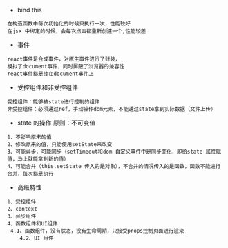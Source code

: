 - bind this
```
在构造函数中每次初始化的时候只执行一次，性能较好
在jsx 中绑定的时候，会每次点击都重新创建一个,性能较差
```
- 事件
```
react事件是合成事件，对原生事件进行了封装，
模拟了document事件，同时屏蔽了浏览器的兼容性
react事件都是挂在document事件上
```
- 受控组件和非受控组件
```
受控组件：能够被state进行控制的组件
非受控组件：必须通过ref，手动操作dom元素，不能通过state拿到实际数据（文件上传）
```
- state 的操作  原则：不可变值
```
1、不影响原来的值
2、修改原来的值，只能使用setState来改变
3、可能异步，可能同步（setTimeout和dom 自定义事件中是同步变化，即给state 属性赋值，马上就能拿到新的值）
4、可能合并（this.setState 传入的是对象），不合并的情况传入的是函数，函数不能进行合并，每次都是执行
```
- 高级特性
```
1、受控组件
2、context
3、异步组件
4、函数组件和UI组件
 4.1、函数组件，没有状态，没有生命周期，只接受props控制页面进行渲染
	4.2、UI 组件
```